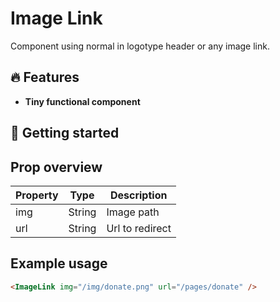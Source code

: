 # Image Link

Component using normal in logotype header or any image link.

## 🔥 Features

- **Tiny functional component**

## 🔎 Getting started

## Prop overview

Property     | Type    | Description
------------ | ------- | ---------------
img          | String  | Image path
url          | String  | Url to redirect

## Example usage

```html
<ImageLink img="/img/donate.png" url="/pages/donate" />
```